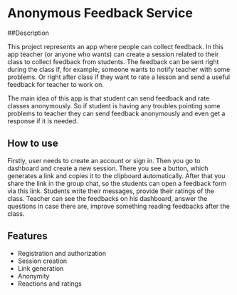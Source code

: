 # Anonymous Feedback Service

##Description

This project represents an app where people can collect feedback. In this app teacher (or anyone who wants) can create a session related to their class to collect feedback from students. The feedback can be sent right during the class if, for example, someone wants to notify teacher with some problems. Or right after class if they want to rate a lesson and send a useful feedback for teacher to work on.

The main idea of this app is that student can send feedback and rate classes anonymously.
So if student is having any troubles pointing some problems to teacher they can send feedback anonymously and even get a response if it is needed.


## How to use
Firstly, user needs to create an account or sign in. Then you go to dashboard and create a new session. There you see a button, which generates a link and copies it to the clipboard automatically. After that you share the link in the group chat, so the students can open a feedback form via this link. Students write their messages, provide their ratings of the class. Teacher can see the feedbacks on his dashboard, answer the questions in case there are, improve something reading feedbacks after the class.
## Features
* Registration and authorization
* Session creation
* Link generation
* Anonymity
* Reactions and ratings
